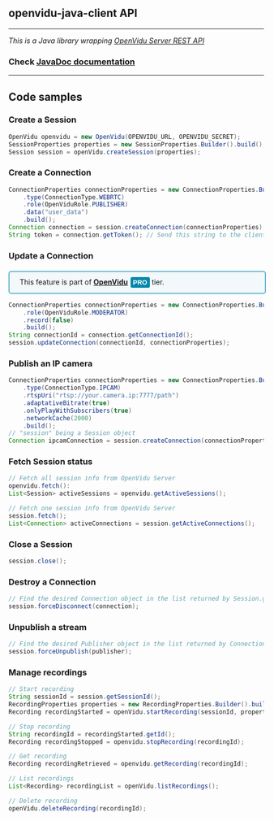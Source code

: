 <h2 id="section-title">openvidu-java-client API</h2>
<hr>

_This is a Java library wrapping [OpenVidu Server REST API](reference-docs/REST-API/)_

<h3>Check <a href="api/openvidu-java-client">JavaDoc documentation</a></h3>

<hr>

## Code samples

### Create a Session

```java
OpenVidu openvidu = new OpenVidu(OPENVIDU_URL, OPENVIDU_SECRET);
SessionProperties properties = new SessionProperties.Builder().build();
Session session = openVidu.createSession(properties);
```

### Create a Connection

```java
ConnectionProperties connectionProperties = new ConnectionProperties.Builder()
    .type(ConnectionType.WEBRTC)
    .role(OpenViduRole.PUBLISHER)
    .data("user_data")
    .build();
Connection connection = session.createConnection(connectionProperties);
String token = connection.getToken(); // Send this string to the client side
```

### Update a Connection

<div style="
    display: table;
    border: 2px solid #0088aa9e;
    border-radius: 5px;
    width: 100%;
    margin-top: 20px;
    margin-bottom: 15px;
    padding: 10px 0;
    background-color: rgba(0, 136, 170, 0.04);"><div style="display: table-cell; vertical-align: middle">
    <i class="icon ion-android-alert" style="
    font-size: 50px;
    color: #0088aa;
    display: inline-block;
    padding-left: 25%;
"></i></div>
<div style="
    vertical-align: middle;
    display: table-cell;
    padding-left: 20px;
    padding-right: 20px;
    ">
This feature is part of <a href="openvidu-pro/"><strong>OpenVidu</strong><span id="openvidu-pro-tag" style="display: inline-block; background-color: rgb(0, 136, 170); color: white; font-weight: bold; padding: 0px 5px; margin-left: 5px; border-radius: 3px; font-size: 13px; line-height:21px; font-family: Montserrat, sans-serif;">PRO</span></a> tier.
</div>
</div>

```java
ConnectionProperties connectionProperties = new ConnectionProperties.Builder()
    .role(OpenViduRole.MODERATOR)
    .record(false)
    .build();
String connectionId = connection.getConnectionId();
session.updateConnection(connectionId, connectionProperties);
```

### Publish an IP camera

```java
ConnectionProperties connectionProperties = new ConnectionProperties.Builder()
    .type(ConnectionType.IPCAM)
    .rtspUri("rtsp://your.camera.ip:7777/path")
    .adaptativeBitrate(true)
    .onlyPlayWithSubscribers(true)
    .networkCache(2000)
    .build();
// "session" being a Session object
Connection ipcamConnection = session.createConnection(connectionProperties);
```

### Fetch Session status

```java
// Fetch all session info from OpenVidu Server
openvidu.fetch():
List<Session> activeSessions = openvidu.getActiveSessions();

// Fetch one session info from OpenVidu Server
session.fetch();
List<Connection> activeConnections = session.getActiveConnections();
```

### Close a Session

```java
session.close();
```

### Destroy a Connection

```java
// Find the desired Connection object in the list returned by Session.getActiveConnections()
session.forceDisconnect(connection);
```

### Unpublish a stream

```java
// Find the desired Publisher object in the list returned by Connection.getPublishers()
session.forceUnpublish(publisher);
```

### Manage recordings

```java
// Start recording
String sessionId = session.getSessionId();
RecordingProperties properties = new RecordingProperties.Builder().build();
Recording recordingStarted = openVidu.startRecording(sessionId, properties);

// Stop recording
String recordingId = recordingStarted.getId();
Recording recordingStopped = openvidu.stopRecording(recordingId);

// Get recording
Recording recordingRetrieved = openvidu.getRecording(recordingId);

// List recordings
List<Recording> recordingList = openVidu.listRecordings();

// Delete recording
openVidu.deleteRecording(recordingId);
```

<br>
